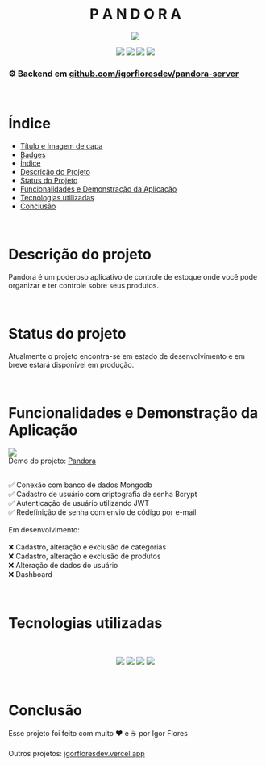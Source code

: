 <h1 id="titulo" align="center"> P A N D O R A </h1>

<p id="badges" align="center">
<img src="https://img.shields.io/badge/Status-Em_Desenvolvimento-orange" />
</p>

<p align="center">
<img src="https://img.shields.io/badge/Next.js-000000.svg?style=for-the-badge&logo=nextdotjs&logoColor=white" />
<img src="https://img.shields.io/badge/Node.js-339933.svg?style=for-the-badge&logo=nodedotjs&logoColor=white" />
<img src="https://img.shields.io/badge/Tailwind%20CSS-06B6D4.svg?style=for-the-badge&logo=Tailwind-CSS&logoColor=white" />
<img src="https://img.shields.io/badge/MongoDB-47A248.svg?style=for-the-badge&logo=MongoDB&logoColor=white" />
</p>

### ⚙️ Backend em [github.com/igorfloresdev/pandora-server](https://github.com/igorfloresdev/pandora-server)

<br>

# Índice 

* [Título e Imagem de capa](#titulo)
* [Badges](#badges)
* [Índice](#índice)
* [Descrição do Projeto](#descrição-do-projeto)
* [Status do Projeto](#status-do-projeto)
* [Funcionalidades e Demonstração da Aplicação](#funcionalidades-e-demonstração-da-aplicação)
* [Tecnologias utilizadas](#tecnologias-utilizadas)
* [Conclusão](#conclusão)

<br>

# Descrição do projeto
<p>
  Pandora é um poderoso aplicativo de controle de estoque onde você pode organizar e ter controle sobre seus produtos.
</p>

<br>

# Status do projeto
<p>
  Atualmente o projeto encontra-se em estado de desenvolvimento e em breve estará disponível em produção.
</p>

<br>

# Funcionalidades e Demonstração da Aplicação
<img src="https://igorfloresdev.vercel.app/_next/image?url=%2Fassets%2Fimages%2Fprojects%2Fpandora.png&w=640&q=75">
<br>
Demo do projeto: <a href="https://pandora-igorfloresdev.vercel.app">Pandora</a>
<br>
<br>
<p>
  ✅ Conexão com banco de dados Mongodb <br>
  ✅ Cadastro de usuário com criptografia de senha Bcrypt <br>
  ✅ Autenticação de usuário utilizando JWT <br>
  ✅ Redefinição de senha com envio de código por e-mail
  <br>
  <br>
   Em desenvolvimento:
  <br>
  <br> 
  ❌ Cadastro, alteração e exclusão de categorias <br>
  ❌ Cadastro, alteração e exclusão de produtos <br>
  ❌ Alteração de dados do usuário <br>
  ❌ Dashboard <br>
</p>
<br>

# Tecnologias utilizadas
<br>
<p align="center">
<img src="https://img.shields.io/badge/Next.js-000000.svg?style=for-the-badge&logo=nextdotjs&logoColor=white" />
<img src="https://img.shields.io/badge/Node.js-339933.svg?style=for-the-badge&logo=nodedotjs&logoColor=white" />
<img src="https://img.shields.io/badge/Tailwind%20CSS-06B6D4.svg?style=for-the-badge&logo=Tailwind-CSS&logoColor=white" />
<img src="https://img.shields.io/badge/MongoDB-47A248.svg?style=for-the-badge&logo=MongoDB&logoColor=white" />
</p>

<br>

# Conclusão
<p>
Esse projeto foi feito com muito ❤️ e ☕ por Igor Flores
<br><br>
Outros projetos: <a href="https://igorfloresdev.vercel.app">igorfloresdev.vercel.app
</p>





